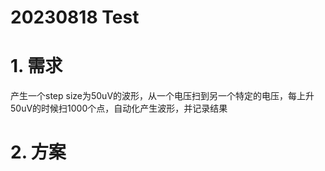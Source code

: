 # 20230818 Test

# 1. 需求

产生一个step size为50uV的波形，从一个电压扫到另一个特定的电压，每上升50uV的时候扫1000个点，自动化产生波形，并记录结果

# 2. 方案